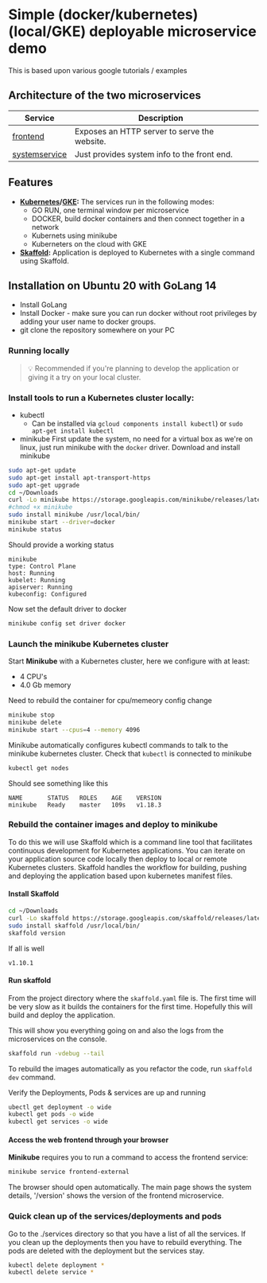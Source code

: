 # Simple (docker/kubernetes) (local/GKE) deployable microservice demo

This is based upon various google tutorials / examples

## Architecture of the two microservices

| Service                                              | Description                                     |                                                                                  |
| ---------------------------------------------------- | ------------- | --------------------------------|
| [frontend](./services/frontend)                      | Exposes an HTTP server to serve the website.    |
| [systemservice](./services/systemservice)            | Just provides system info to the front end.     |

## Features

- **[Kubernetes](https://kubernetes.io)/[GKE](https://cloud.google.com/kubernetes-engine/):**
  The services run in the following modes:
   - GO RUN, one terminal window per microservice
   - DOCKER, build docker containers and then connect together in a network
   - Kubernets using minikube
   - Kuberneters on the cloud with GKE
- **[Skaffold](https://skaffold.dev):** Application
  is deployed to Kubernetes with a single command using Skaffold.

## Installation on Ubuntu 20 with GoLang 14

* Install GoLang
* Install Docker - make sure you can run docker without root privileges by adding your user name to docker groups.
* git clone the repository somewhere on your PC

### Running locally

> 💡 Recommended if you're planning to develop the application or giving it a try on your local cluster.

### Install tools to run a Kubernetes cluster locally:
* kubectl
  - Can be installed via `gcloud components install kubectl`) or `sudo apt-get install kubectl`
* minikube
First update the system, no need for a virtual box as we're on linux, just run minikube with
the `docker` driver. Download and install minikube
```bash
sudo apt-get update
sudo apt-get install apt-transport-https
sudo apt-get upgrade
cd ~/Downloads
curl -Lo minikube https://storage.googleapis.com/minikube/releases/latest/minikube-linux-amd64
#chmod +x minikube
sudo install minikube /usr/local/bin/
minikube start --driver=docker
minikube status
```
Should provide a working status
```
minikube
type: Control Plane
host: Running
kubelet: Running
apiserver: Running
kubeconfig: Configured
```
Now set the default driver to docker
```bash
minikube config set driver docker
```
### Launch the minikube Kubernetes cluster
Start **Minikube** with a Kubernetes cluster, here we configure with at least:
 - 4 CPU's
 - 4.0 Gb memory

Need to rebuild the container for cpu/memeory config change
```bash
minikube stop
minikube delete
minikube start --cpus=4 --memory 4096
```
Minikube automatically configures kubectl commands to talk to the minikube kubernetes cluster. Check
that `kubectl` is connected to minikube
```bash
kubectl get nodes
```
Should see something like this
```
NAME       STATUS   ROLES    AGE    VERSION
minikube   Ready    master   109s   v1.18.3
```
### Rebuild the container images and deploy to minikube
To do this we will use Skaffold which is a command line tool that facilitates continuous
development for Kubernetes applications. You can iterate on your application source code
locally then deploy to local or remote Kubernetes clusters. Skaffold handles the workflow
for building, pushing and deploying the application based upon kubernetes manifest files.

#### Install Skaffold
```bash
cd ~/Downloads
curl -Lo skaffold https://storage.googleapis.com/skaffold/releases/latest/skaffold-linux-amd64
sudo install skaffold /usr/local/bin/
skaffold version
```
If all is well
```
v1.10.1
```

#### Run skaffold
From the project directory where the `skaffold.yaml` file is.  The first time will be very slow as it builds the containers for
the first time.  Hopefully this will build and deploy the application.

This will show you everything going on and also the logs from the microservices on the console.
```bash
skaffold run -vdebug --tail
```

To rebuild the images automatically as you refactor the code, run `skaffold dev` command.

Verify the Deployments, Pods & services are up and running
```bash
ubectl get deployment -o wide
kubectl get pods -o wide
kubectl get services -o wide
```
#### Access the web frontend through your browser
**Minikube** requires you to run a command to access the frontend service:

```bash
minikube service frontend-external
```

The browser should open automatically.  The main page shows the system details, '/version' shows the version of the frontend
microservice.

### Quick clean up of the services/deployments and pods
Go to the ./services directory so that you have a list of all the services.  If you clean up the deployments then you have
to rebuild everything.  The pods are deleted with the deployment but the services stay.
```bash
kubectl delete deployment *
kubectl delete service *
```
